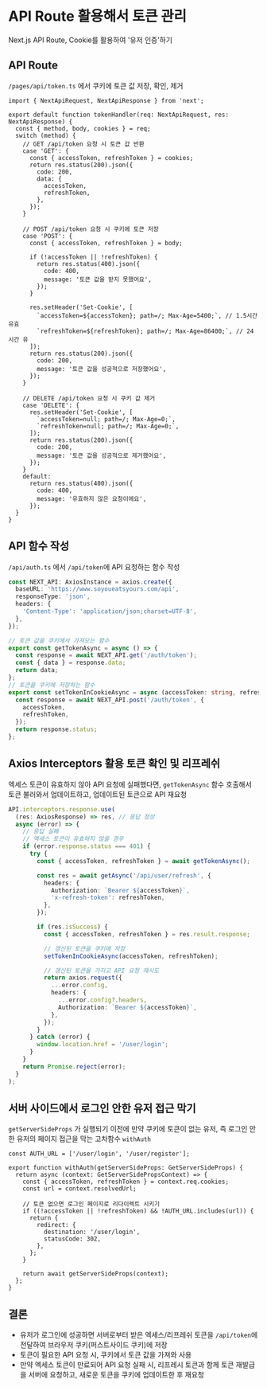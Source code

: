 # API Route 활용해서 토큰 관리

Next.js API Route, Cookie를 활용하여 '유저 인증'하기

## API Route

`/pages/api/token.ts` 에서 쿠키에 토큰 값 저장, 확인, 제거

```tsx
import { NextApiRequest, NextApiResponse } from 'next';

export default function tokenHandler(req: NextApiRequest, res: NextApiResponse) {
  const { method, body, cookies } = req;
  switch (method) {
    // GET /api/token 요청 시 토큰 값 반환
    case 'GET': {
      const { accessToken, refreshToken } = cookies;
      return res.status(200).json({
        code: 200,
        data: {
          accessToken,
          refreshToken,
        },
      });
    }

    // POST /api/token 요청 시 쿠키에 토큰 저장
    case 'POST': {
      const { accessToken, refreshToken } = body;

      if (!accessToken || !refreshToken) {
        return res.status(400).json({
          code: 400,
          message: '토큰 값을 받지 못했어요',
        });
      }

      res.setHeader('Set-Cookie', [
        `accessToken=${accessToken}; path=/; Max-Age=5400;`, // 1.5시간 유효
        `refreshToken=${refreshToken}; path=/; Max-Age=86400;`, // 24시간 유
      ]);
      return res.status(200).json({
        code: 200,
        message: '토큰 값을 성공적으로 저장했어요',
      });
    }

    // DELETE /api/token 요청 시 쿠키 값 제거
    case 'DELETE': {
      res.setHeader('Set-Cookie', [
        `accessToken=null; path=/; Max-Age=0;`,
        `refreshToken=null; path=/; Max-Age=0;`,
      ]);
      return res.status(200).json({
        code: 200,
        message: '토큰 값을 성공적으로 제거했어요',
      });
    }
    default:
      return res.status(400).json({
        code: 400,
        message: '유효하지 않은 요청이에요',
      });
  }
}
```

## API 함수 작성

`/api/auth.ts` 에서 `/api/token`에 API 요청하는 함수 작성

```ts
const NEXT_API: AxiosInstance = axios.create({
  baseURL: 'https://www.soyoueatsyours.com/api',
  responseType: 'json',
  headers: {
    'Content-Type': 'application/json;charset=UTF-8',
  },
});

// 토큰 값을 쿠키에서 가져오는 함수
export const getTokenAsync = async () => {
  const response = await NEXT_API.get('/auth/token');
  const { data } = response.data;
  return data;
};
// 토큰을 쿠키에 저장하는 함수
export const setTokenInCookieAsync = async (accessToken: string, refreshToken: string) => {
  const response = await NEXT_API.post('/auth/token', {
    accessToken,
    refreshToken,
  });
  return response.status;
};
```

## Axios Interceptors 활용 토큰 확인 및 리프레쉬

엑세스 토큰이 유효하지 않아 API 요청에 실패했다면, `getTokenAsync` 함수 호출해서 토큰 불러와서 업데이트하고, 업데이트된 토큰으로 API 재요청

```ts
API.interceptors.response.use(
  (res: AxiosResponse) => res, // 응답 정상
  async (error) => {
    // 응답 실패
    // 액세스 토큰이 유효하지 않을 경우
    if (error.response.status === 401) {
      try {
        const { accessToken, refreshToken } = await getTokenAsync();

        const res = await getAsync('/api/user/refresh', {
          headers: {
            Authorization: `Bearer ${accessToken}`,
            'x-refresh-token': refreshToken,
          },
        });

        if (res.isSuccess) {
          const { accessToken, refreshToken } = res.result.response;

          // 갱신된 토큰을 쿠키에 저장
          setTokenInCookieAsync(accessToken, refreshToken);

          // 갱신된 토큰을 가지고 API 요청 재시도
          return axios.request({
            ...error.config,
            headers: {
              ...error.config?.headers,
              Authorization: `Bearer ${accessToken}`,
            },
          });
        }
      } catch (error) {
        window.location.href = '/user/login';
      }
    }
    return Promise.reject(error);
  }
);
```

## 서버 사이드에서 로그인 안한 유저 접근 막기

`getServerSideProps` 가 실행되기 이전에 만약 쿠키에 토큰이 없는 유저, 즉 로그인 안한 유저의 페이지 접근을 막는 고차함수 `withAuth`

```tsx
const AUTH_URL = ['/user/login', '/user/register'];

export function withAuth(getServerSideProps: GetServerSideProps) {
  return async (context: GetServerSidePropsContext) => {
    const { accessToken, refreshToken } = context.req.cookies;
    const url = context.resolvedUrl;

    // 토큰 없으면 로그인 페이지로 리다이렉트 시키기
    if ((!accessToken || !refreshToken) && !AUTH_URL.includes(url)) {
      return {
        redirect: {
          destination: '/user/login',
          statusCode: 302,
        },
      };
    }

    return await getServerSideProps(context);
  };
}
```

## 결론

- 유저가 로그인에 성공하면 서버로부터 받은 엑세스/리프레쉬 토큰을 `/api/token`에 전달하여 브라우저 쿠키(퍼스트사이드 쿠키)에 저장
- 토큰이 필요한 API 요청 시, 쿠키에서 토큰 값을 가져와 사용
- 만약 엑세스 토큰이 만료되어 API 요청 실패 시, 리프레시 토큰과 함께 토큰 재발급을 서버에 요청하고, 새로운 토큰을 쿠키에 업데이트한 후 재요청
